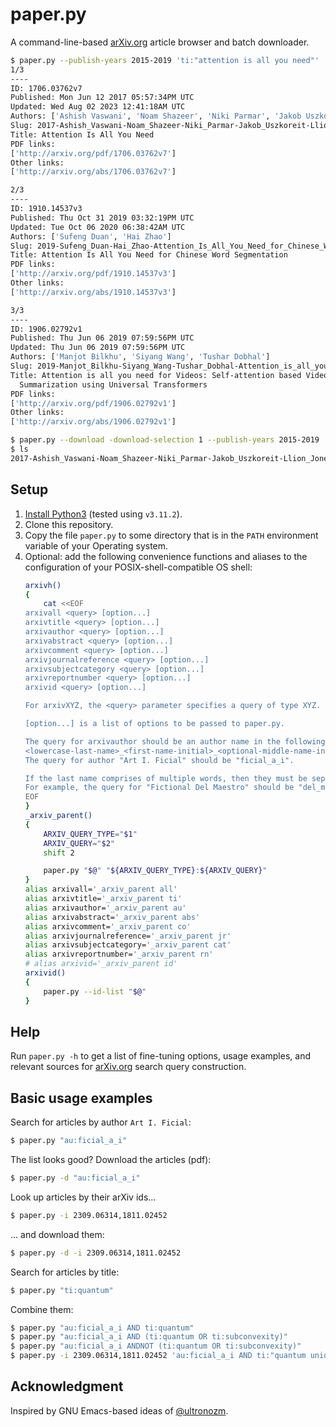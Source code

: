 # paper.py
A command-line-based [arXiv.org](https://arxiv.org/) article browser and batch downloader.
```sh
$ paper.py --publish-years 2015-2019 'ti:"attention is all you need"'
1/3
----
ID: 1706.03762v7
Published: Mon Jun 12 2017 05:57:34PM UTC
Updated: Wed Aug 02 2023 12:41:18AM UTC
Authors: ['Ashish Vaswani', 'Noam Shazeer', 'Niki Parmar', 'Jakob Uszkoreit', 'Llion Jones', 'Aidan N. Gomez', 'Lukasz Kaiser', 'Illia Polosukhin']
Slug: 2017-Ashish_Vaswani-Noam_Shazeer-Niki_Parmar-Jakob_Uszkoreit-Llion_Jones-Aidan_N_Gomez-Lukasz_Kaiser-Illia_Polosukhin-Attention_Is_All_You_Need
Title: Attention Is All You Need
PDF links:
['http://arxiv.org/pdf/1706.03762v7']
Other links:
['http://arxiv.org/abs/1706.03762v7']

2/3
----
ID: 1910.14537v3
Published: Thu Oct 31 2019 03:32:19PM UTC
Updated: Tue Oct 06 2020 06:38:42AM UTC
Authors: ['Sufeng Duan', 'Hai Zhao']
Slug: 2019-Sufeng_Duan-Hai_Zhao-Attention_Is_All_You_Need_for_Chinese_Word_Segmentation
Title: Attention Is All You Need for Chinese Word Segmentation
PDF links:
['http://arxiv.org/pdf/1910.14537v3']
Other links:
['http://arxiv.org/abs/1910.14537v3']

3/3
----
ID: 1906.02792v1
Published: Thu Jun 06 2019 07:59:56PM UTC
Updated: Thu Jun 06 2019 07:59:56PM UTC
Authors: ['Manjot Bilkhu', 'Siyang Wang', 'Tushar Dobhal']
Slug: 2019-Manjot_Bilkhu-Siyang_Wang-Tushar_Dobhal-Attention_is_all_you_need_for_Videos_Self_attention_based_Video_Summarization_using_Universal_Transformers
Title: Attention is all you need for Videos: Self-attention based Video
  Summarization using Universal Transformers
PDF links:
['http://arxiv.org/pdf/1906.02792v1']
Other links:
['http://arxiv.org/abs/1906.02792v1']

$ paper.py --download -download-selection 1 --publish-years 2015-2019 'ti:"attention is all you need"' > /dev/null
$ ls
2017-Ashish_Vaswani-Noam_Shazeer-Niki_Parmar-Jakob_Uszkoreit-Llion_Jones-Aidan_N_Gomez-Lukasz_Kaiser-Illia_Polosukhin-Attention_Is_All_You_Need.pdf
```

## Setup
1. [Install Python3](https://www.python.org/downloads/) (tested using `v3.11.2`).
2. Clone this repository.
3. Copy the file `paper.py` to some directory that is in the `PATH` environment variable
   of your Operating system.
4. Optional: add the following convenience functions and aliases to the configuration of your POSIX-shell-compatible OS shell:
   ```sh
   arxivh()
   {
       cat <<EOF
   arxivall <query> [option...]
   arxivtitle <query> [option...]
   arxivauthor <query> [option...]
   arxivabstract <query> [option...]
   arxivcomment <query> [option...]
   arxivjournalreference <query> [option...]
   arxivsubjectcategory <query> [option...]
   arxivreportnumber <query> [option...]
   arxivid <query> [option...]

   For arxivXYZ, the <query> parameter specifies a query of type XYZ.

   [option...] is a list of options to be passed to paper.py.

   The query for arxivauthor should be an author name in the following form:
   <lowercase-last-name>_<first-name-initial>_<optional-middle-name-initial>
   The query for author "Art I. Ficial" should be "ficial_a_i".

   If the last name comprises of multiple words, then they must be separated by underscores.
   For example, the query for "Fictional Del Maestro" should be "del_maestro_f".
   EOF
   }
   _arxiv_parent()
   {
       ARXIV_QUERY_TYPE="$1"
       ARXIV_QUERY="$2"
       shift 2

       paper.py "$@" "${ARXIV_QUERY_TYPE}:${ARXIV_QUERY}"
   }
   alias arxivall='_arxiv_parent all'
   alias arxivtitle='_arxiv_parent ti'
   alias arxivauthor='_arxiv_parent au'
   alias arxivabstract='_arxiv_parent abs'
   alias arxivcomment='_arxiv_parent co'
   alias arxivjournalreference='_arxiv_parent jr'
   alias arxivsubjectcategory='_arxiv_parent cat'
   alias arxivreportnumber='_arxiv_parent rn'
   # alias arxivid='_arxiv_parent id'
   arxivid()
   {
       paper.py --id-list "$@"
   }
   ```

## Help
Run `paper.py -h` to get a list of fine-tuning options, usage examples, and relevant sources for [arXiv.org](https://arxiv.org/) search query construction.

## Basic usage examples
Search for articles by author `Art I. Ficial`:
```sh
$ paper.py "au:ficial_a_i"
```

The list looks good? Download the articles (pdf):
```sh
$ paper.py -d "au:ficial_a_i"
```

Look up articles by their arXiv ids...
```sh
$ paper.py -i 2309.06314,1811.02452
```

... and download them:
```sh
$ paper.py -d -i 2309.06314,1811.02452
```

Search for articles by title:
```sh
$ paper.py "ti:quantum"
```

Combine them:
```sh
$ paper.py "au:ficial_a_i AND ti:quantum"
$ paper.py "au:ficial_a_i AND (ti:quantum OR ti:subconvexity)"
$ paper.py "au:ficial_a_i ANDNOT (ti:quantum OR ti:subconvexity)"
$ paper.py -i 2309.06314,1811.02452 'au:ficial_a_i AND ti:"quantum unique ergodicity"'
```

## Acknowledgment
Inspired by GNU Emacs-based ideas of [@ultronozm](https://github.com/ultronozm).
